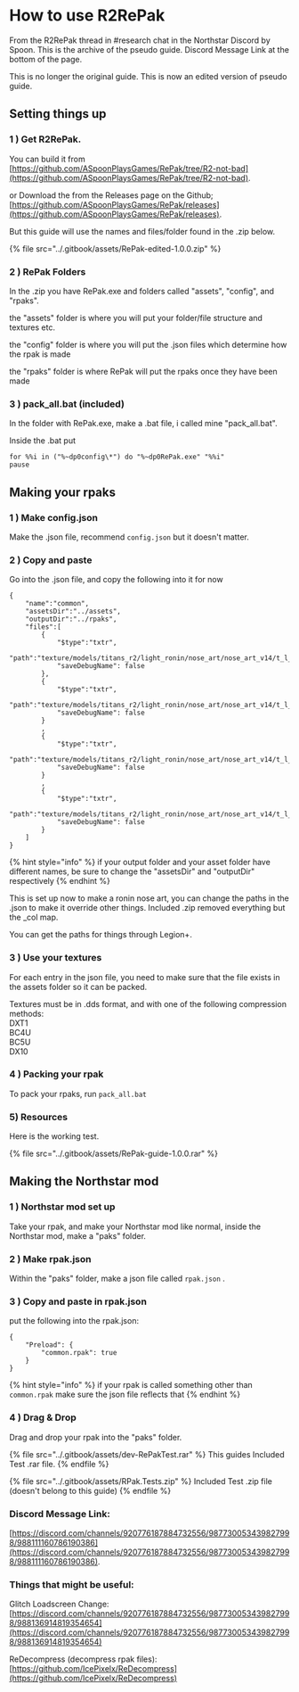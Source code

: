 # How to use R2RePak

From the R2RePak thread in #research chat in the Northstar Discord by Spoon. This is the archive of the pseudo guide. Discord Message Link at the bottom of the page.

This is no longer the original guide. This is now an edited version of pseudo guide.

## **Setting things up**&#x20;

### 1 ) Get R2RePak.

You can build it from [https://github.com/ASpoonPlaysGames/RePak/tree/R2-not-bad](https://github.com/ASpoonPlaysGames/RePak/tree/R2-not-bad).

or Download the from the Releases page on the Github; [https://github.com/ASpoonPlaysGames/RePak/releases](https://github.com/ASpoonPlaysGames/RePak/releases).

But this guide will use the names and files/folder found in the .zip below.

{% file src="../.gitbook/assets/RePak-edited-1.0.0.zip" %}

### 2 ) RePak Folders

In the .zip you have RePak.exe and folders called "assets", "config", and "rpaks".

the "assets" folder is where you will put your folder/file structure and textures etc.&#x20;

the "config" folder is where you will put the .json files which determine how the rpak is made&#x20;

&#x20;the "rpaks" folder is where RePak will put the rpaks once they have been made&#x20;

### 3 ) pack\_all.bat (included)

&#x20;In the folder with RePak.exe, make a .bat file, i called mine "pack\_all.bat".&#x20;

Inside the .bat put

```
for %%i in ("%~dp0config\*") do "%~dp0RePak.exe" "%%i"
pause
```

## **Making your rpaks**&#x20;

### 1 ) Make config.json

&#x20;Make the .json file, recommend `config.json` but it doesn't matter.

### 2 ) Copy and paste

Go into the .json file, and copy the following into it for now

```
{
    "name":"common",
    "assetsDir":"../assets",
    "outputDir":"../rpaks",
    "files":[
        {
            "$type":"txtr",
            "path":"texture/models/titans_r2/light_ronin/nose_art/nose_art_v14/t_l_ronin_nose_art_v14_col",
            "saveDebugName": false
        },
        {
            "$type":"txtr",
            "path":"texture/models/titans_r2/light_ronin/nose_art/nose_art_v14/t_l_ronin_nose_art_v14_opa",
            "saveDebugName": false
        }
        ,
        {
            "$type":"txtr",
            "path":"texture/models/titans_r2/light_ronin/nose_art/nose_art_v14/t_l_ronin_nose_art_v14_gls",
            "saveDebugName": false
        }
        ,
        {
            "$type":"txtr",
            "path":"texture/models/titans_r2/light_ronin/nose_art/nose_art_v14/t_l_ronin_nose_art_v14_spc",
            "saveDebugName": false
        }
    ]
}
```

{% hint style="info" %}
if your output folder and your asset folder have different names, be sure to change the "assetsDir" and "outputDir" respectively&#x20;
{% endhint %}

This is set up now to make a ronin nose art, you can change the paths in the .json to make it override other things. Included .zip removed everything but the \_col map.

You can get the paths for things through Legion+.

### 3 ) Use your textures

For each entry in the json file, you need to make sure that the file exists in the assets folder so it can be packed.&#x20;

Textures must be in .dds format, and with one of the following compression methods: \
DXT1 \
BC4U \
BC5U \
DX10&#x20;

### 4 ) Packing your rpak

To pack your rpaks, run `pack_all.bat`&#x20;

### 5) Resources

Here is the working test.

{% file src="../.gitbook/assets/RePak-guide-1.0.0.rar" %}

## **Making the Northstar mod**&#x20;

### 1 ) Northstar mod set up

Take your rpak, and make your Northstar mod like normal, inside the Northstar mod, make a "paks" folder.

### 2 ) Make rpak.json

Within the "paks" folder, make a json file called `rpak.json` .

### 3 ) Copy and paste in rpak.json

&#x20;put the following into the rpak.json:

```
{
    "Preload": {
        "common.rpak": true
    }
}
```

{% hint style="info" %}
if your rpak is called something other than `common.rpak` make sure the json file reflects that&#x20;
{% endhint %}

### 4 ) Drag & Drop

Drag and drop your rpak into the "paks" folder.

{% file src="../.gitbook/assets/dev-RePakTest.rar" %}
This guides Included Test .rar file.
{% endfile %}

{% file src="../.gitbook/assets/RPak.Tests.zip" %}
Included Test .zip file (doesn't belong to this guide)
{% endfile %}

### Discord Message Link:

[https://discord.com/channels/920776187884732556/987730053439827998/988111160786190386](https://discord.com/channels/920776187884732556/987730053439827998/988111160786190386).

### Things that might be useful:

Glitch Loadscreen Change: [https://discord.com/channels/920776187884732556/987730053439827998/988136914819354654](https://discord.com/channels/920776187884732556/987730053439827998/988136914819354654)

ReDecompress (decompress rpak files): [https://github.com/IcePixelx/ReDecompress](https://github.com/IcePixelx/ReDecompress)

